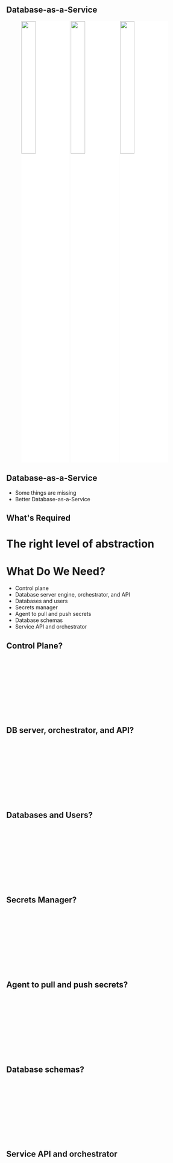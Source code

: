 ## Database-as-a-Service

<figure>
    <img src="../img/products/aws.png" style="width: 30%; background-color: white;"/>
    <img src="../img/products/google-cloud-platform.png" style="width: 30%; background-color: white;"/>
    <img src="../img/products/azure.png" style="width: 30%; background-color: white;"/>
</figure>


## Database-as-a-Service

* Some things are missing
* Better Database-as-a-Service


## What's Required


<!-- .slide: data-background="img/dbaas/diag-01-01.png" data-background-size="contain" -->


<!-- .slide: data-background="img/dbaas/diag-01-02.png" data-background-size="contain" -->


<!-- .slide: data-background="img/dbaas/diag-01-03.png" data-background-size="contain" -->


<!-- .slide: data-background="img/dbaas/diag-01-04.png" data-background-size="contain" -->


<!-- .slide: data-background="img/dbaas/diag-01-05.png" data-background-size="contain" -->


<!-- .slide: data-background="img/dbaas/diag-01-06.png" data-background-size="contain" -->


<!-- .slide: data-background="img/dbaas/diag-01-07.png" data-background-size="contain" -->


<!-- .slide: data-background="img/dbaas/diag-01-08.png" data-background-size="contain" -->


<!-- .slide: data-background="img/dbaas/diag-01-09.png" data-background-size="contain" -->


<!-- .slide: data-background="img/dbaas/diag-01-10.png" data-background-size="contain" -->


<!-- .slide: data-background="img/dbaas/diag-01-11.png" data-background-size="contain" -->


<!-- .slide: data-background="img/dbaas/diag-01-12.png" data-background-size="contain" -->


<!-- .slide: data-background="img/dbaas/diag-01-13.png" data-background-size="contain" -->


<!-- .slide: data-background="img/dbaas/diag-01-14.png" data-background-size="contain" -->


<!-- .slide: data-background="img/dbaas/diag-01-15.png" data-background-size="contain" -->


# The right level of abstraction


# What Do We Need?

* Control plane
* Database server engine, orchestrator, and API
* Databases and users
* Secrets manager
* Agent to pull and push secrets
* Database schemas
* Service API and orchestrator


<!-- .slide: data-background="../img/products/kubernetes.png" data-background-size="contain" data-background-opacity="0.2" -->
## Control Plane?
<br /><br /><br /><br /><br /><br /><br /><br /><br />


<!-- .slide: data-background="../img/products/aws.png" data-background-size="contain" data-background-opacity="0.5" -->
## DB server, orchestrator, and API?
<br /><br /><br /><br /><br /><br /><br /><br /><br />


<!-- .slide: data-background="../img/products/aws.png" data-background-size="contain" data-background-opacity="0.5" -->
## Databases and Users?
<br /><br /><br /><br /><br /><br /><br /><br /><br />


<!-- .slide: data-background="../img/products/aws.png" data-background-size="contain" data-background-opacity="0.5" -->
## Secrets Manager?
<br /><br /><br /><br /><br /><br /><br /><br /><br />


<!-- .slide: data-background="../img/products/external-secrets.webp" data-background-size="contain" data-background-opacity="0.5" -->
## Agent to pull and push secrets?
<br /><br /><br /><br /><br /><br /><br /><br /><br />


<!-- .slide: data-background="../img/products/atlas.svg" data-background-size="contain" data-background-opacity="0.5" -->
## Database schemas?
<br /><br /><br /><br /><br /><br /><br /><br /><br />


<!-- .slide: data-background="../img/products/crossplane.png" data-background-size="contain" data-background-opacity="0.5" -->
## Service API and orchestrator
<br /><br /><br /><br /><br /><br /><br /><br /><br />
